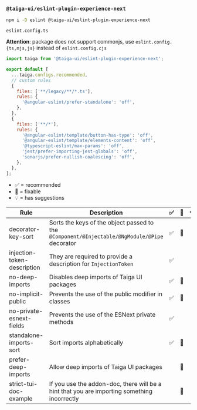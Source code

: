 ### `@taiga-ui/eslint-plugin-experience-next`

```bash
npm i -D eslint @taiga-ui/eslint-plugin-experience-next
```

`eslint.config.ts`

**Attention**: package does not support commonjs, use `eslint.config.{ts,mjs,js}` instead of `eslint.config.cjs`

```js
import taiga from '@taiga-ui/eslint-plugin-experience-next';

export default [
  ...taiga.configs.recommended,
  // custom rules
  {
    files: ['**/legacy/**/*.ts'],
    rules: {
      '@angular-eslint/prefer-standalone': 'off',
    },
  },
  {
    files: ['**/*'],
    rules: {
      '@angular-eslint/template/button-has-type': 'off',
      '@angular-eslint/template/elements-content': 'off',
      '@typescript-eslint/max-params': 'off',
      'jest/prefer-importing-jest-globals': 'off',
      'sonarjs/prefer-nullish-coalescing': 'off',
    },
  },
];
```

- ✅ = recommended
- 🔧 = fixable
- 💡 = has suggestions

| Rule                        | Description                                                                                   | ✅  | 🔧  | 💡  |
| --------------------------- | --------------------------------------------------------------------------------------------- | --- | --- | --- |
| decorator-key-sort          | Sorts the keys of the object passed to the `@Component/@Injectable/@NgModule/@Pipe` decorator | ✅  | 🔧  |     |
| injection-token-description | They are required to provide a description for `InjectionToken`                               | ✅  |     |     |
| no-deep-imports             | Disables deep imports of Taiga UI packages                                                    | ✅  | 🔧  |     |
| no-implicit-public          | Prevents the use of the public modifier in classes                                            | ✅  | 🔧  |     |
| no-private-esnext-fields    | Prevents the use of the ESNext private methods                                                | ✅  |     |     |
| standalone-imports-sort     | Sort imports alphabetically                                                                   | ✅  | 🔧  |     |
| prefer-deep-imports         | Allow deep imports of Taiga UI packages                                                       |     | 🔧  |     |
| strict-tui-doc-example      | If you use the addon-doc, there will be a hint that you are importing something incorrectly   |     | 🔧  |     |
